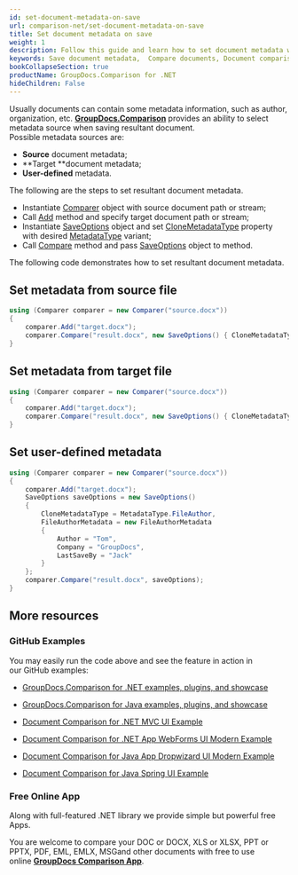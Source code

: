 ```yaml
---
id: set-document-metadata-on-save
url: comparison-net/set-document-metadata-on-save
title: Set document metadata on save
weight: 1
description: Follow this guide and learn how to set document metadata when saving resultant document after files comparison within your .NET applications.
keywords: Save document metadata,  Compare documents, Document comparison, File diff
bookCollapseSection: true
productName: GroupDocs.Comparison for .NET
hideChildren: False
---
```

Usually documents can contain some metadata information, such as author, organization, etc. [**GroupDocs.Comparison**](https://products.groupdocs.com/comparison/net) provides an ability to select metadata source when saving resultant document.  
Possible metadata sources are:

*   **Source** document metadata;
*   **Target **document metadata;
*   **User-defined** metadata.

The following are the steps to set resultant document metadata.

*   Instantiate [Comparer](https://apireference.groupdocs.com/net/comparison/groupdocs.comparison/comparer) object with source document path or stream;
*   Call [Add](https://apireference.groupdocs.com/net/comparison/groupdocs.comparison/comparer/methods/add/index) method and specify target document path or stream;
*   Instantiate [SaveOptions](https://apireference.groupdocs.com/net/comparison/groupdocs.comparison.options/saveoptions) object and set [CloneMetadataType](https://apireference.groupdocs.com/net/comparison/groupdocs.comparison.options/saveoptions/properties/clonemetadatatype) property with desired [MetadataType](https://apireference.groupdocs.com/net/comparison/groupdocs.comparison.options/metadatatype) variant;
*   Call [Compare](https://apireference.groupdocs.com/net/comparison/groupdocs.comparison/comparer/methods/compare/index) method and pass [SaveOptions](https://apireference.groupdocs.com/net/comparison/groupdocs.comparison.options/saveoptions) object to method.

The following code demonstrates how to set resultant document metadata.

## Set metadata from source file

```csharp
using (Comparer comparer = new Comparer("source.docx"))
{
	comparer.Add("target.docx");
    comparer.Compare("result.docx", new SaveOptions() { CloneMetadataType = MetadataType.Source });
}
```

## Set metadata from target file

```csharp
using (Comparer comparer = new Comparer("source.docx"))
{
	comparer.Add("target.docx");
    comparer.Compare("result.docx", new SaveOptions() { CloneMetadataType = MetadataType.Target });
}
```

## Set user-defined metadata 

```csharp
using (Comparer comparer = new Comparer("source.docx"))
{
	comparer.Add("target.docx");
    SaveOptions saveOptions = new SaveOptions()
    {
    	CloneMetadataType = MetadataType.FileAuthor,
        FileAuthorMetadata = new FileAuthorMetadata
        {
        	Author = "Tom",
            Company = "GroupDocs",
            LastSaveBy = "Jack"
        }
    };
    comparer.Compare("result.docx", saveOptions);
}
```

## More resources

### GitHub Examples

You may easily run the code above and see the feature in action in our GitHub examples:

*   [GroupDocs.Comparison for .NET examples, plugins, and showcase](https://github.com/groupdocs-comparison/GroupDocs.Comparison-for-.NET)
    
*   [GroupDocs.Comparison for Java examples, plugins, and showcase](https://github.com/groupdocs-comparison/GroupDocs.Comparison-for-Java)
    
*   [Document Comparison for .NET MVC UI Example](https://github.com/groupdocs-comparison/GroupDocs.Comparison-for-.NET-MVC) 
    
*   [Document Comparison for .NET App WebForms UI Modern Example](https://github.com/groupdocs-comparison/GroupDocs.Comparison-for-.NET-WebForms)
    
*   [Document Comparison for Java App Dropwizard UI Modern Example](https://github.com/groupdocs-comparison/GroupDocs.Comparison-for-Java-Dropwizard)
    
*   [Document Comparison for Java Spring UI Example](https://github.com/groupdocs-comparison/GroupDocs.Comparison-for-Java-Spring)
    

### Free Online App

Along with full-featured .NET library we provide simple but powerful free Apps.

You are welcome to compare your DOC or DOCX, XLS or XLSX, PPT or PPTX, PDF, EML, EMLX, MSGand other documents with free to use online **[GroupDocs Comparison App](https://products.groupdocs.app/comparison)**.
